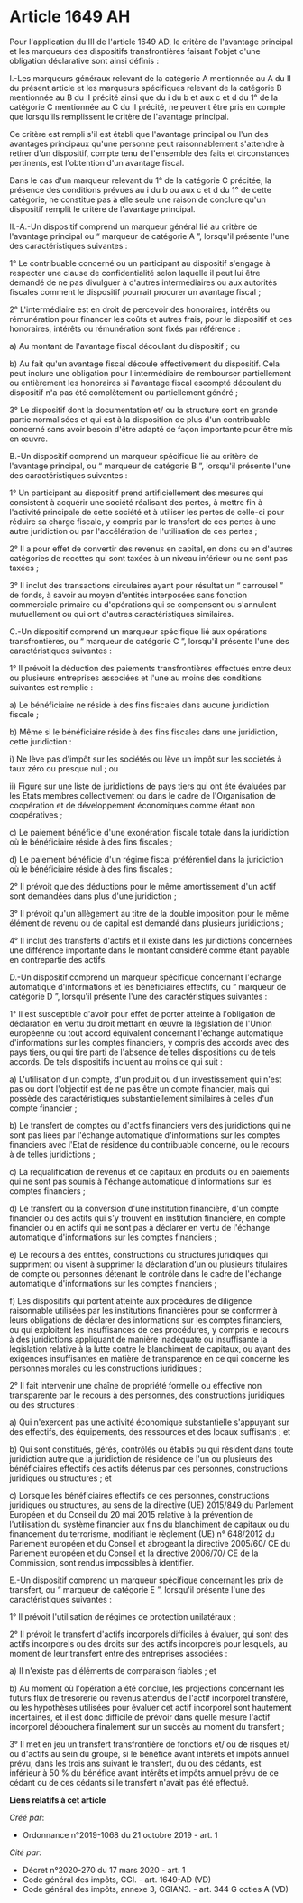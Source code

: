 # Article 1649 AH

Pour l'application du III de l'article 1649 AD, le critère de l'avantage principal et les marqueurs des dispositifs
transfrontières faisant l'objet d'une obligation déclarative sont ainsi définis : 

I.-Les marqueurs généraux relevant de la catégorie A mentionnée au A du II du présent article et les marqueurs spécifiques
relevant de la catégorie B mentionnée au B du II précité ainsi que du i du b et aux c et d du 1° de la catégorie C mentionnée
au C du II précité, ne peuvent être pris en compte que lorsqu'ils remplissent le critère de l'avantage principal. 

Ce critère est rempli s'il est établi que l'avantage principal ou l'un des avantages principaux qu'une personne peut
raisonnablement s'attendre à retirer d'un dispositif, compte tenu de l'ensemble des faits et circonstances pertinents, est
l'obtention d'un avantage fiscal. 

Dans le cas d'un marqueur relevant du 1° de la catégorie C précitée, la présence des conditions prévues au i du b ou aux c et
d du 1° de cette catégorie, ne constitue pas à elle seule une raison de conclure qu'un dispositif remplit le critère de
l'avantage principal. 

II.-A.-Un dispositif comprend un marqueur général lié au critère de l'avantage principal ou “ marqueur de catégorie A ”,
lorsqu'il présente l'une des caractéristiques suivantes : 

1° Le contribuable concerné ou un participant au dispositif s'engage à respecter une clause de confidentialité selon laquelle
il peut lui être demandé de ne pas divulguer à d'autres intermédiaires ou aux autorités fiscales comment le dispositif
pourrait procurer un avantage fiscal ; 

2° L'intermédiaire est en droit de percevoir des honoraires, intérêts ou rémunération pour financer les coûts et autres
frais, pour le dispositif et ces honoraires, intérêts ou rémunération sont fixés par référence : 

a) Au montant de l'avantage fiscal découlant du dispositif ; ou 

b) Au fait qu'un avantage fiscal découle effectivement du dispositif. Cela peut inclure une obligation pour l'intermédiaire
de rembourser partiellement ou entièrement les honoraires si l'avantage fiscal escompté découlant du dispositif n'a pas été
complètement ou partiellement généré ; 

3° Le dispositif dont la documentation et/ ou la structure sont en grande partie normalisées et qui est à la disposition de
plus d'un contribuable concerné sans avoir besoin d'être adapté de façon importante pour être mis en œuvre. 

B.-Un dispositif comprend un marqueur spécifique lié au critère de l'avantage principal, ou “ marqueur de catégorie B ”,
lorsqu'il présente l'une des caractéristiques suivantes : 

1° Un participant au dispositif prend artificiellement des mesures qui consistent à acquérir une société réalisant des
pertes, à mettre fin à l'activité principale de cette société et à utiliser les pertes de celle-ci pour réduire sa charge
fiscale, y compris par le transfert de ces pertes à une autre juridiction ou par l'accélération de l'utilisation de ces
pertes ; 

2° Il a pour effet de convertir des revenus en capital, en dons ou en d'autres catégories de recettes qui sont taxées à un
niveau inférieur ou ne sont pas taxées ; 

3° Il inclut des transactions circulaires ayant pour résultat un “ carrousel ” de fonds, à savoir au moyen d'entités
interposées sans fonction commerciale primaire ou d'opérations qui se compensent ou s'annulent mutuellement ou qui ont
d'autres caractéristiques similaires. 

C.-Un dispositif comprend un marqueur spécifique lié aux opérations transfrontières, ou “ marqueur de catégorie C ”,
lorsqu'il présente l'une des caractéristiques suivantes : 

1° Il prévoit la déduction des paiements transfrontières effectués entre deux ou plusieurs entreprises associées et l'une au
moins des conditions suivantes est remplie : 

a) Le bénéficiaire ne réside à des fins fiscales dans aucune juridiction fiscale ; 

b) Même si le bénéficiaire réside à des fins fiscales dans une juridiction, cette juridiction : 

i) Ne lève pas d'impôt sur les sociétés ou lève un impôt sur les sociétés à taux zéro ou presque nul ; ou 

ii) Figure sur une liste de juridictions de pays tiers qui ont été évaluées par les Etats membres collectivement ou dans le
cadre de l'Organisation de coopération et de développement économiques comme étant non coopératives ; 

c) Le paiement bénéficie d'une exonération fiscale totale dans la juridiction où le bénéficiaire réside à des fins
fiscales ; 

d) Le paiement bénéficie d'un régime fiscal préférentiel dans la juridiction où le bénéficiaire réside à des fins fiscales ; 

2° Il prévoit que des déductions pour le même amortissement d'un actif sont demandées dans plus d'une juridiction ; 

3° Il prévoit qu'un allègement au titre de la double imposition pour le même élément de revenu ou de capital est demandé dans
plusieurs juridictions ; 

4° Il inclut des transferts d'actifs et il existe dans les juridictions concernées une différence importante dans le montant
considéré comme étant payable en contrepartie des actifs. 

D.-Un dispositif comprend un marqueur spécifique concernant l'échange automatique d'informations et les bénéficiaires
effectifs, ou “ marqueur de catégorie D ”, lorsqu'il présente l'une des caractéristiques suivantes : 

1° Il est susceptible d'avoir pour effet de porter atteinte à l'obligation de déclaration en vertu du droit mettant en œuvre
la législation de l'Union européenne ou tout accord équivalent concernant l'échange automatique d'informations sur les
comptes financiers, y compris des accords avec des pays tiers, ou qui tire parti de l'absence de telles dispositions ou de
tels accords. De tels dispositifs incluent au moins ce qui suit : 

a) L'utilisation d'un compte, d'un produit ou d'un investissement qui n'est pas ou dont l'objectif est de ne pas être un
compte financier, mais qui possède des caractéristiques substantiellement similaires à celles d'un compte financier ; 

b) Le transfert de comptes ou d'actifs financiers vers des juridictions qui ne sont pas liées par l'échange automatique
d'informations sur les comptes financiers avec l'Etat de résidence du contribuable concerné, ou le recours à de telles
juridictions ; 

c) La requalification de revenus et de capitaux en produits ou en paiements qui ne sont pas soumis à l'échange automatique
d'informations sur les comptes financiers ; 

d) Le transfert ou la conversion d'une institution financière, d'un compte financier ou des actifs qui s'y trouvent en
institution financière, en compte financier ou en actifs qui ne sont pas à déclarer en vertu de l'échange automatique
d'informations sur les comptes financiers ; 

e) Le recours à des entités, constructions ou structures juridiques qui suppriment ou visent à supprimer la déclaration d'un
ou plusieurs titulaires de compte ou personnes détenant le contrôle dans le cadre de l'échange automatique d'informations sur
les comptes financiers ; 

f) Les dispositifs qui portent atteinte aux procédures de diligence raisonnable utilisées par les institutions financières
pour se conformer à leurs obligations de déclarer des informations sur les comptes financiers, ou qui exploitent les
insuffisances de ces procédures, y compris le recours à des juridictions appliquant de manière inadéquate ou insuffisante la
législation relative à la lutte contre le blanchiment de capitaux, ou ayant des exigences insuffisantes en matière de
transparence en ce qui concerne les personnes morales ou les constructions juridiques ; 

2° Il fait intervenir une chaîne de propriété formelle ou effective non transparente par le recours à des personnes, des
constructions juridiques ou des structures : 

a) Qui n'exercent pas une activité économique substantielle s'appuyant sur des effectifs, des équipements, des ressources et
des locaux suffisants ; et 

b) Qui sont constitués, gérés, contrôlés ou établis ou qui résident dans toute juridiction autre que la juridiction de
résidence de l'un ou plusieurs des bénéficiaires effectifs des actifs détenus par ces personnes, constructions juridiques ou
structures ; et 

c) Lorsque les bénéficiaires effectifs de ces personnes, constructions juridiques ou structures, au sens de la directive (UE)
2015/849 du Parlement Européen et du Conseil du 20 mai 2015 relative à la prévention de l'utilisation du système financier
aux fins du blanchiment de capitaux ou du financement du terrorisme, modifiant le règlement (UE) n° 648/2012 du Parlement
européen et du Conseil et abrogeant la directive 2005/60/ CE du Parlement européen et du Conseil et la directive 2006/70/ CE
de la Commission, sont rendus impossibles à identifier. 

E.-Un dispositif comprend un marqueur spécifique concernant les prix de transfert, ou “ marqueur de catégorie E ”, lorsqu'il
présente l'une des caractéristiques suivantes : 

1° Il prévoit l'utilisation de régimes de protection unilatéraux ; 

2° Il prévoit le transfert d'actifs incorporels difficiles à évaluer, qui sont des actifs incorporels ou des droits sur des
actifs incorporels pour lesquels, au moment de leur transfert entre des entreprises associées : 

a) Il n'existe pas d'éléments de comparaison fiables ; et 

b) Au moment où l'opération a été conclue, les projections concernant les futurs flux de trésorerie ou revenus attendus de
l'actif incorporel transféré, ou les hypothèses utilisées pour évaluer cet actif incorporel sont hautement incertaines, et il
est donc difficile de prévoir dans quelle mesure l'actif incorporel débouchera finalement sur un succès au moment du
transfert ; 

3° Il met en jeu un transfert transfrontière de fonctions et/ ou de risques et/ ou d'actifs au sein du groupe, si le bénéfice
avant intérêts et impôts annuel prévu, dans les trois ans suivant le transfert, du ou des cédants, est inférieur à 50 % du
bénéfice avant intérêts et impôts annuel prévu de ce cédant ou de ces cédants si le transfert n'avait pas été effectué.

**Liens relatifs à cet article**

_Créé par_:

  - Ordonnance n°2019-1068 du 21 octobre 2019 - art. 1

_Cité par_:

  - Décret n°2020-270 du 17 mars 2020 - art. 1
  - Code général des impôts, CGI. - art. 1649-AD (VD)
  - Code général des impôts, annexe 3, CGIAN3. - art. 344 G octies A (VD)
